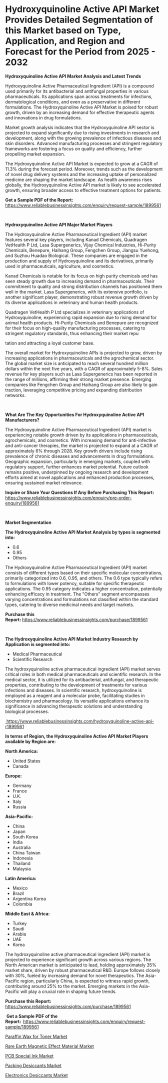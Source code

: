 <p><h1>Hydroxyquinoline Active API Market Provides Detailed Segmentation of this Market based on Type, Application, and Region and Forecast for the Period from 2025 - 2032</h1></p><p><strong>Hydroxyquinoline Active API Market Analysis and Latest Trends</strong></p>
<p><p>Hydroxyquinoline Active Pharmaceutical Ingredient (API) is a compound used primarily for its antibacterial and antifungal properties in various pharmaceuticals. Its applications span across treatments for infections, dermatological conditions, and even as a preservative in different formulations. The Hydroxyquinoline Active API Market is poised for robust growth, driven by an increasing demand for effective therapeutic agents and innovations in drug formulations.</p><p>Market growth analysis indicates that the Hydroxyquinoline API sector is projected to expand significantly due to rising investments in research and development, along with the growing prevalence of infectious diseases and skin disorders. Advanced manufacturing processes and stringent regulatory frameworks are fostering a focus on quality and efficiency, further propelling market expansion.</p><p>The Hydroxyquinoline Active API Market is expected to grow at a CAGR of 11.3% during the forecast period. Moreover, trends such as the development of novel drug delivery systems and the increasing uptake of personalized medicine are shaping the market landscape. As health awareness rises globally, the Hydroxyquinoline Active API market is likely to see accelerated growth, ensuring broader access to effective treatment options for patients.</p></p>
<p><strong>Get a Sample PDF of the Report:&nbsp;</strong> <a href="https://www.reliablebusinessinsights.com/enquiry/request-sample/1899561?utm_campaign=950&utm_medium=2&utm_source=Github&utm_content=ia&utm_term=03042025&utm_id=hydroxyquinoline-active-api">https://www.reliablebusinessinsights.com/enquiry/request-sample/1899561</a></p>
<p>&nbsp;</p>
<p><strong>Hydroxyquinoline Active API Major Market Players</strong></p>
<p><p>The Hydroxyquinoline Active Pharmaceutical Ingredient (API) market features several key players, including Kanad Chemicals, Quadragen VetHealth P Ltd, Lasa Supergenerics, Vijay Chemical Industries, Hi-Purity Chemicals, Benepure, Haihang Group, Fengchen Group, Jiangsu Yuehong, and Suzhou Huadao Biological. These companies are engaged in the production and supply of Hydroxyquinoline and its derivatives, primarily used in pharmaceuticals, agriculture, and cosmetics.</p><p>Kanad Chemicals is notable for its focus on high purity chemicals and has seen steady growth due to increasing demand in pharmaceuticals. Their commitment to quality and strong distribution channels has positioned them well in the market. Lasa Supergenerics, with its extensive portfolio, is another significant player, demonstrating robust revenue growth driven by its diverse applications in veterinary and human health products. </p><p>Quadragen VetHealth P Ltd specializes in veterinary applications of Hydroxyquinoline, experiencing rapid expansion due to rising demand for animal health products. Hi-Purity Chemicals and Benepure are recognized for their focus on high-quality manufacturing processes, catering to stringent regulatory standards, thus enhancing their market repu</p><p>tation and attracting a loyal customer base. </p><p>The overall market for Hydroxyquinoline APIs is projected to grow, driven by increasing applications in pharmaceuticals and the agrochemical sector. The global market size is anticipated to reach several hundred million dollars within the next five years, with a CAGR of approximately 5-8%. Sales revenue for key players such as Lasa Supergenerics has been reported in the range of millions, affirming their strong market presence. Emerging companies like Fengchen Group and Haihang Group are also likely to gain traction, leveraging competitive pricing and expanding distribution networks.</p></p>
<p>&nbsp;</p>
<p><strong>What Are The Key Opportunities For Hydroxyquinoline Active API Manufacturers?</strong></p>
<p><p>The Hydroxyquinoline Active Pharmaceutical Ingredient (API) market is experiencing notable growth driven by its applications in pharmaceuticals, agrochemicals, and cosmetics. With increasing demand for anti-infective and anti-cancer therapies, the market is projected to expand at a CAGR of approximately 6% through 2028. Key growth drivers include rising prevalence of chronic diseases and advancements in drug formulations. Geographic expansion, particularly in emerging markets, coupled with regulatory support, further enhances market potential. Future outlook remains positive, underpinned by ongoing research and development efforts aimed at novel applications and enhanced production processes, ensuring sustained market relevance.</p></p>
<p><strong>Inquire or Share Your Questions If Any Before Purchasing This Report:</strong> <a href="https://www.reliablebusinessinsights.com/enquiry/pre-order-enquiry/1899561?utm_campaign=950&utm_medium=2&utm_source=Github&utm_content=ia&utm_term=03042025&utm_id=hydroxyquinoline-active-api">https://www.reliablebusinessinsights.com/enquiry/pre-order-enquiry/1899561</a></p>
<p>&nbsp;</p>
<p><strong>Market Segmentation</strong></p>
<p><strong>The Hydroxyquinoline Active API Market Analysis by types is segmented into:</strong></p>
<p><ul><li>0.6</li><li>0.95</li><li>Others</li></ul></p>
<p><p>The Hydroxyquinoline Active Pharmaceutical Ingredient (API) market consists of different types based on their specific molecular concentrations, primarily categorized into 0.6, 0.95, and others. The 0.6 type typically refers to formulations with lower potency, suitable for specific therapeutic applications. The 0.95 category indicates a higher concentration, potentially enhancing efficacy in treatment. The "Others" segment encompasses varying concentrations and formulations not classified within the standard types, catering to diverse medicinal needs and target markets.</p></p>
<p><strong>Purchase this Report:&nbsp;</strong><a href="https://www.reliablebusinessinsights.com/purchase/1899561?utm_campaign=950&utm_medium=2&utm_source=Github&utm_content=ia&utm_term=03042025&utm_id=hydroxyquinoline-active-api">https://www.reliablebusinessinsights.com/purchase/1899561</a></p>
<p>&nbsp;</p>
<p><strong>The Hydroxyquinoline Active API Market Industry Research by Application is segmented into:</strong></p>
<p><ul><li>Medical Pharmaceutical</li><li>Scientific Research</li></ul></p>
<p><p>The hydroxyquinoline active pharmaceutical ingredient (API) market serves critical roles in both medical pharmaceuticals and scientific research. In the medical sector, it is utilized for its antibacterial, antifungal, and therapeutic properties, contributing to the development of treatments for various infections and diseases. In scientific research, hydroxyquinoline is employed as a reagent and a molecular probe, facilitating studies in biochemistry and pharmacology. Its versatile applications enhance its significance in advancing therapeutic solutions and understanding biological processes.</p></p>
<p><a href="https://www.reliablebusinessinsights.com/hydroxyquinoline-active-api-r1899561?utm_campaign=950&utm_medium=2&utm_source=Github&utm_content=ia&utm_term=03042025&utm_id=hydroxyquinoline-active-api">&nbsp;https://www.reliablebusinessinsights.com/hydroxyquinoline-active-api-r1899561</a></p>
<p><strong>In terms of Region, the Hydroxyquinoline Active API Market Players available by Region are:</strong></p>
<p>
    <p> <strong> North America: </strong>
        <ul>
            <li>United States</li>
            <li>Canada</li>
        </ul>
        </p> 
    <p> <strong> Europe: </strong>
        <ul>
            <li>Germany</li>
            <li>France</li>
            <li>U.K.</li>
            <li>Italy</li>
            <li>Russia</li>
        </ul>
        </p> 
    <p> <strong> Asia-Pacific: </strong>
        <ul>
            <li>China</li>
            <li>Japan</li>
            <li>South Korea</li>
            <li>India</li>
            <li>Australia</li>
            <li>China Taiwan</li>
            <li>Indonesia</li>
            <li>Thailand</li>
            <li>Malaysia</li>
        </ul>
        </p> 
    <p> <strong> Latin America: </strong>
        <ul>
            <li>Mexico</li>
            <li>Brazil</li>
            <li>Argentina Korea</li>
            <li>Colombia</li>
        </ul>
        </p> 
    <p> <strong> Middle East & Africa: </strong>
        <ul>
            <li>Turkey</li>
            <li>Saudi</li>
            <li>Arabia</li>
            <li>UAE</li>
            <li>Korea</li>
        </ul>
    </p>
    </p>
<p><p>The hydroxyquinoline active pharmaceutical ingredient (API) market is projected to experience significant growth across various regions. The North American market is anticipated to lead, holding approximately 35% market share, driven by robust pharmaceutical R&D. Europe follows closely with 30%, fueled by increasing demand for novel therapeutics. The Asia-Pacific region, particularly China, is expected to witness rapid growth, contributing around 25% to the market. Emerging markets in the Asia-Pacific will play a crucial role in shaping future trends.</p></p>
<p><strong>Purchase this Report: </strong><a href="https://www.reliablebusinessinsights.com/purchase/1899561?utm_campaign=950&utm_medium=2&utm_source=Github&utm_content=ia&utm_term=03042025&utm_id=hydroxyquinoline-active-api">https://www.reliablebusinessinsights.com/purchase/1899561</a></p>
<p>&nbsp;<strong>Get a Sample PDF of the Report:&nbsp;&nbsp;</strong><a href="https://www.reliablebusinessinsights.com/enquiry/request-sample/1899561?utm_campaign=950&utm_medium=2&utm_source=Github&utm_content=ia&utm_term=03042025&utm_id=hydroxyquinoline-active-api">https://www.reliablebusinessinsights.com/enquiry/request-sample/1899561</a></p>
<p><strong></strong></p>
<p><p><a href="https://github.com/hadshpinay/Market-Research-Report-List-1/blob/main/paraffin-wax-for-toner-market.md?utm_campaign=950&utm_medium=2&utm_source=Github&utm_content=ia&utm_term=03042025&utm_id=hydroxyquinoline-active-api">Paraffin Wax for Toner Market</a></p><p><a href="https://github.com/ridchycarlas/Market-Research-Report-List-1/blob/main/rare-earth-magnetic-effect-material-market.md?utm_campaign=950&utm_medium=2&utm_source=Github&utm_content=ia&utm_term=03042025&utm_id=hydroxyquinoline-active-api">Rare Earth Magnetic Effect Material Market</a></p><p><a href="https://github.com/catlowdarcys/Market-Research-Report-List-1/blob/main/pcb-special-ink-market.md?utm_campaign=950&utm_medium=2&utm_source=Github&utm_content=ia&utm_term=03042025&utm_id=hydroxyquinoline-active-api">PCB Special Ink Market</a></p><p><a href="https://github.com/stohllaackdw/Market-Research-Report-List-1/blob/main/packing-desiccants-market.md?utm_campaign=950&utm_medium=2&utm_source=Github&utm_content=ia&utm_term=03042025&utm_id=hydroxyquinoline-active-api">Packing Desiccants Market</a></p><p><a href="https://github.com/fabinbuddygc/Market-Research-Report-List-1/blob/main/electronics-desiccants-market.md?utm_campaign=950&utm_medium=2&utm_source=Github&utm_content=ia&utm_term=03042025&utm_id=hydroxyquinoline-active-api">Electronics Desiccants Market</a></p></p>